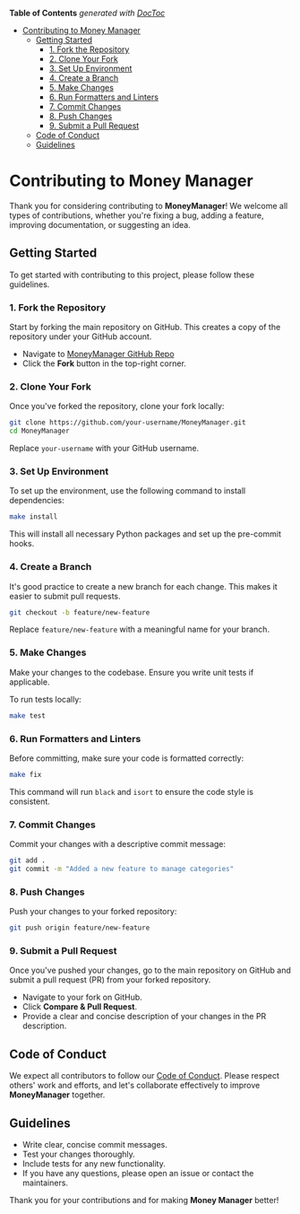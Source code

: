 <!-- START doctoc generated TOC please keep comment here to allow auto update -->
<!-- DON'T EDIT THIS SECTION, INSTEAD RE-RUN doctoc TO UPDATE -->
**Table of Contents**  *generated with [DocToc](https://github.com/thlorenz/doctoc)*

- [Contributing to Money Manager](#contributing-to-money-manager)
  - [Getting Started](#getting-started)
    - [1. Fork the Repository](#1-fork-the-repository)
    - [2. Clone Your Fork](#2-clone-your-fork)
    - [3. Set Up Environment](#3-set-up-environment)
    - [4. Create a Branch](#4-create-a-branch)
    - [5. Make Changes](#5-make-changes)
    - [6. Run Formatters and Linters](#6-run-formatters-and-linters)
    - [7. Commit Changes](#7-commit-changes)
    - [8. Push Changes](#8-push-changes)
    - [9. Submit a Pull Request](#9-submit-a-pull-request)
  - [Code of Conduct](#code-of-conduct)
  - [Guidelines](#guidelines)

<!-- END doctoc generated TOC please keep comment here to allow auto update -->

# Contributing to Money Manager

Thank you for considering contributing to **MoneyManager**! We welcome all types of contributions, whether you're fixing a bug, adding a feature, improving documentation, or suggesting an idea.

## Getting Started

To get started with contributing to this project, please follow these guidelines.

### 1. Fork the Repository

Start by forking the main repository on GitHub. This creates a copy of the repository under your GitHub account.

- Navigate to [MoneyManager GitHub Repo](https://github.com/gitsetgopack/MoneyManager)
- Click the **Fork** button in the top-right corner.

### 2. Clone Your Fork

Once you've forked the repository, clone your fork locally:

```bash
git clone https://github.com/your-username/MoneyManager.git
cd MoneyManager
```

Replace `your-username` with your GitHub username.

### 3. Set Up Environment

To set up the environment, use the following command to install dependencies:

```bash
make install
```

This will install all necessary Python packages and set up the pre-commit hooks.

### 4. Create a Branch

It's good practice to create a new branch for each change. This makes it easier to submit pull requests.

```bash
git checkout -b feature/new-feature
```

Replace `feature/new-feature` with a meaningful name for your branch.

### 5. Make Changes

Make your changes to the codebase. Ensure you write unit tests if applicable.

To run tests locally:

```bash
make test
```

### 6. Run Formatters and Linters
Before committing, make sure your code is formatted correctly:

```bash
make fix
```

This command will run `black` and `isort` to ensure the code style is consistent.

### 7. Commit Changes

Commit your changes with a descriptive commit message:

```bash
git add .
git commit -m "Added a new feature to manage categories"
```

### 8. Push Changes

Push your changes to your forked repository:

```bash
git push origin feature/new-feature
```

### 9. Submit a Pull Request

Once you've pushed your changes, go to the main repository on GitHub and submit a pull request (PR) from your forked repository.

- Navigate to your fork on GitHub.
- Click **Compare & Pull Request**.
- Provide a clear and concise description of your changes in the PR description.

## Code of Conduct

We expect all contributors to follow our [Code of Conduct](CODE_OF_CONDUCT.md). Please respect others' work and efforts, and let's collaborate effectively to improve **MoneyManager** together.

## Guidelines

- Write clear, concise commit messages.
- Test your changes thoroughly.
- Include tests for any new functionality.
- If you have any questions, please open an issue or contact the maintainers.

Thank you for your contributions and for making **Money Manager** better!
